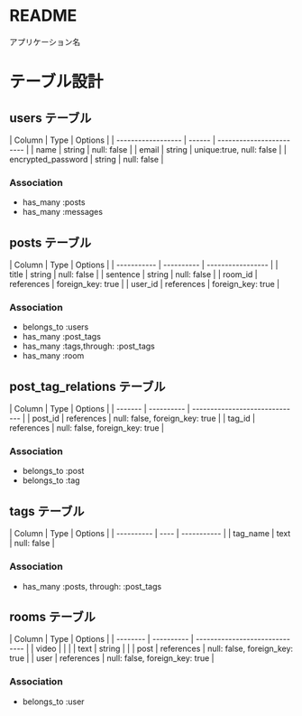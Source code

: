 # README
アプリケーション名

# テーブル設計

## users テーブル

| Column             | Type   | Options                  |  <!--ユーザー登録 -->
| ------------------ | ------ | ------------------------ |
| name               | string | null: false              |
| email              | string | unique:true, null: false |
| encrypted_password | string | null: false              |

### Association

- has_many :posts
- has_many :messages



## posts テーブル

| Column      | Type       | Options           |  <!-- 掲示板投稿 -->
| ----------- | ---------- | ----------------- |
| title       | string     | null: false       |
| sentence    | string     | null: false       |
| room_id     | references | foreign_key: true |
| user_id     | references | foreign_key: true |

### Association

- belongs_to :users
- has_many   :post_tags
- has_many   :tags,through: :post_tags
- has_many   :room



## post_tag_relations テーブル

| Column  | Type       | Options                        |<!-- 掲示板投稿とタグの中間テーブル -->
| ------- | ---------- | ------------------------------ |
| post_id | references | null: false, foreign_key: true |
| tag_id  | references | null: false, foreign_key: true |

### Association

- belongs_to :post
- belongs_to :tag



## tags テーブル

| Column     | Type | Options     |  <!-- タグ機能 -->
| ---------- | ---- | ----------- |
| tag_name   | text | null: false |

### Association

- has_many :posts, through: :post_tags



## rooms テーブル

| Column   | Type       | Options                        |  <!-- チャットルーム -->
| -------- | ---------- | ------------------------------ |
| video    |            |                                |
| text     | string     |                                |
| post     | references | null: false, foreign_key: true |
| user     | references | null: false, foreign_key: true |

### Association

- belongs_to :user